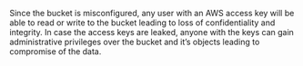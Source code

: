 
Since the bucket is misconfigured, any user with an AWS access key will be able to read or write
to the bucket leading to loss of confidentiality and integrity.
In case the access keys are leaked, anyone with the keys can gain administrative
privileges over the bucket and it’s objects leading to compromise of the data.
